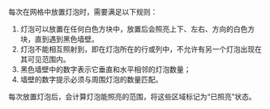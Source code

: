 
每次在网格中放置灯泡时，需要满足以下规则：

1. 灯泡可以放置在任何白色方块中，放置后会照亮上下、左右、方向的白色方块，直到遇到黑色墙壁。
2. 灯泡不能相互照射到，即在灯泡所在的行或列中，不允许有另一个灯泡出现在其可见范围内。
3. 黑色墙壁中的数字表示它垂直和水平相邻的灯泡数量；
4. 墙壁的数字提示必须与周围灯泡的数量匹配。

每次放置灯泡后，会计算灯泡能照亮的范围，将这些区域标记为“已照亮”状态。